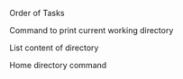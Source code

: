 Order of Tasks

Command to print current working directory

List content of directory

Home directory command
